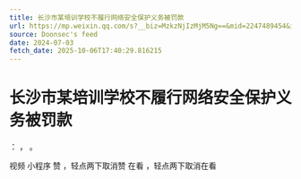 ```yaml
---
title: 长沙市某培训学校不履行网络安全保护义务被罚款
url: https://mp.weixin.qq.com/s?__biz=MzkzNjIzMjM5Ng==&mid=2247489454&idx=1&sn=b97e7b1906b6222af280e9f540d21ad8
source: Doonsec's feed
date: 2024-07-03
fetch_date: 2025-10-06T17:40:29.816215
---
```


# 长沙市某培训学校不履行网络安全保护义务被罚款

：
，
。

视频
小程序
赞
，轻点两下取消赞
在看
，轻点两下取消在看
